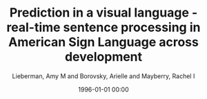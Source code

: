 ---
layout: post
title: Prediction in a visual language - real-time sentence processing in American Sign Language across development

date: 1996-01-01 00:00
author: Lieberman, Amy M and Borovsky, Arielle and Mayberry, Rachel I
tags: ["american sign language","deaf","eye-tracking","prediction","semantic processing"]
journal: Language Cognition and Neuroscience

link: https://doi.org/10.1080/23273798.2017.1411961

year: 2018
---